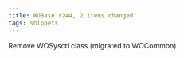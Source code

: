 ```yaml
---
title: WOBase r244, 2 items changed
tags: snippets
---
```


Remove WOSysctl class (migrated to WOCommon)
